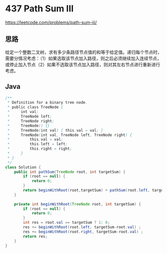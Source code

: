 # 437 Path Sum III

https://leetcode.com/problems/path-sum-iii/



## 思路

给定一个整数二叉树，求有多少条路径节点值的和等于给定值。递归每个节点时，需要分情况考虑：（1）如果选取该节点加入路径，则之后必须继续加入连续节点，或停止加入节点（2）如果不选取该节点加入路径，则对其左右节点进行重新进行考虑。



## Java

```java
/**
 * Definition for a binary tree node.
 * public class TreeNode {
 *     int val;
 *     TreeNode left;
 *     TreeNode right;
 *     TreeNode() {}
 *     TreeNode(int val) { this.val = val; }
 *     TreeNode(int val, TreeNode left, TreeNode right) {
 *         this.val = val;
 *         this.left = left;
 *         this.right = right;
 *     }
 * }
 */
class Solution {
    public int pathSum(TreeNode root, int targetSum) {
        if (root == null) {
            return 0;
        }
        return beginWithRoot(root,targetSum) + pathSum(root.left, targetSum) + pathSum(root.right, targetSum);
    }
    
    private int beginWithRoot(TreeNode root, int targetSum) {
        if (root == null) {
            return 0;
        }
        int res = root.val == targetSum ? 1: 0;
        res += beginWithRoot(root.left, targetSum-root.val) ;
        res += beginWithRoot(root.right, targetSum-root.val) ;
        return res;
    }
}
```

